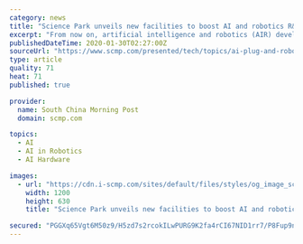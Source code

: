 ```yaml
---
category: news
title: "Science Park unveils new facilities to boost AI and robotics R&D"
excerpt: "From now on, artificial intelligence and robotics (AIR) developers are able to use the state-of-the-art facilities provided by the Hong Kong Science and Technology Parks Corporation (HKSTP) to develop proof-of-concept (PoC) projects and fabricate functional prototypes. On January 20, HKSTP unveiled the AI PLUG and Robotics Catalysing Centre ..."
publishedDateTime: 2020-01-30T02:27:00Z
sourceUrl: "https://www.scmp.com/presented/tech/topics/ai-plug-and-robotics-catalysing-centre/article/3048053/science-park-unveils"
type: article
quality: 71
heat: 71
published: true

provider:
  name: South China Morning Post
  domain: scmp.com

topics:
  - AI
  - AI in Robotics
  - AI Hardware

images:
  - url: "https://cdn.i-scmp.com/sites/default/files/styles/og_image_scmp_generic/public/d8/images/2020/01/29/hero.jpg?itok=AfFlwyT4"
    width: 1200
    height: 630
    title: "Science Park unveils new facilities to boost AI and robotics R&D"

secured: "PGGXq65Vgt6M50z9/H5zd7s2rcokILwPURG9K2fa4rCI67NID1rr7/P8Fup9n2uiqeCliViHQvDqah6VxP+W3Jl/f6Wc2IKd7FZpLfal56ai/4O8EPM8ajo+DUMB2SrywkEWqEauPMEzNq0UPOO6JxxN0npKn7+iddVYqsKt4ySwoIDSH1Ex3aVXr5XWw3jtM8EBEeD6Q8eXqeGTC9bMTnmViy+HMf7AQ8u7ed1w8S9/qxnM7pYYNxTmuzUoZMq4xLq3eNLLU3BSQQXAaj702f0jfEDTviZqwQZn5o5s1fbHOhoxA2MZYx/y/WhyxpNdPop52V1QBhu3Lo/V1pa0CfgS3+WhubgfDmCRW2lIMASPRTVW37NPEdDT7Vg3rAj8zBeh/N5QCksdXDoeac3JmqFNfGlnLzrKqEXtdwprCdd+qLz5k/rzSsLbFUBz1SaZob0Y1U2buszaDnIMmgCQXx2mA/De3oZxvAoQU7tKy5g=;8F8Fy8xb5xSY7TfDpXnLQw=="
---
```


